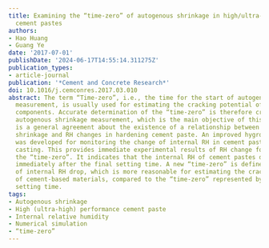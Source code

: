 ```yaml
---
title: Examining the “time-zero” of autogenous shrinkage in high/ultra-high performance
  cement pastes
authors:
- Hao Huang
- Guang Ye
date: '2017-07-01'
publishDate: '2024-06-17T14:55:14.311275Z'
publication_types:
- article-journal
publication: '*Cement and Concrete Research*'
doi: 10.1016/j.cemconres.2017.03.010
abstract: The term “Time-zero”, i.e., the time for the start of autogenous shrinkage
  measurement, is usually used for estimating the cracking potential of structural
  components. Accurate determination of the “time-zero” is therefore critical for
  autogenous shrinkage measurement, which is the main objective of this study. There
  is a general agreement about the existence of a relationship between autogenous
  shrinkage and RH changes in hardening cement paste. An improved hygrometer method
  was developed for monitoring the change of internal RH in cement pastes 1 h after
  casting. This provides immediate experimental results of RH change for determining
  the “time-zero”. It indicates that the internal RH of cement pastes does not decrease
  immediately after the final setting time. A new “time-zero” is defined as the onset
  of internal RH drop, which is more reasonable for estimating the cracking potential
  of cement-based materials, compared to the “time-zero” represented by the final
  setting time.
tags:
- Autogenous shrinkage
- High (ultra-high) performance cement paste
- Internal relative humidity
- Numerical simulation
- “time-zero”
---
```

